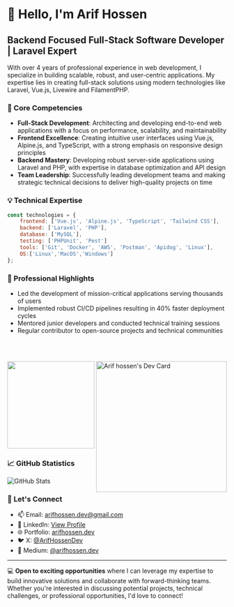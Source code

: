 # 👋 Hello, I'm Arif Hossen

## Backend Focused Full-Stack Software Developer | Laravel Expert

With over 4 years of professional experience in web development, I specialize in building scalable, robust, and
user-centric applications. My expertise lies in creating full-stack solutions using modern technologies like Laravel,
Vue.js, Livewire and FilamentPHP.

### 🚀 Core Competencies

- **Full-Stack Development**: Architecting and developing end-to-end web applications with a focus on performance,
  scalability, and maintainability
- **Frontend Excellence**: Creating intuitive user interfaces using Vue.js, Alpine.js, and TypeScript, with a strong
  emphasis on responsive design principles
- **Backend Mastery**: Developing robust server-side applications using Laravel and PHP, with expertise in database
  optimization and API design
- **Team Leadership**: Successfully leading development teams and making strategic technical decisions to deliver
  high-quality projects on time

### 💡 Technical Expertise

```javascript
const technologies = {
    frontend: ['Vue.js', 'Alpine.js', 'TypeScript', 'Tailwind CSS'],
    backend: ['Laravel', 'PHP'],
    database: ['MySQL'],
    testing: ['PHPUnit', 'Pest']
    tools: ['Git', 'Docker', 'AWS', 'Postman', 'Apidog', 'Linux'],
    OS:['Linux','MacOS','Windows']
};
```

### 🌟 Professional Highlights

- Led the development of mission-critical applications serving thousands of users
- Implemented robust CI/CD pipelines resulting in 40% faster deployment cycles
- Mentored junior developers and conducted technical training sessions
- Regular contributor to open-source projects and technical communities

<br/>
<br/>

<a href="https://app.daily.dev/arifhossendev"><img align="right" src="https://api.daily.dev/devcards/v2/p2FgjQxxUstNyVgLZKREJ.png?r=yma" width="300" alt="Arif hossen's Dev Card"/></a>
<img height=200 src="https://github-readme-stats.vercel.app/api/top-langs?username=arifhossen-dev&layout=compact&langs_count=8&card_width=320" />

### 📈 GitHub Statistics

![GitHub Stats](https://github-readme-stats.vercel.app/api?username=arifhossen-dev&show_icons=true&theme=radical)

### 🤝 Let's Connect

- 📫 Email: [arifhossen.dev@gmail.com](mailto:arifhossen.dev@gmail.com)
- 💼 LinkedIn: [View Profile](https://www.linkedin.com/in/arifhossen-dev)
- 🌐 Portfolio: [arifhossen.dev](https://arifhossen.dev)
- 🐦 X: [@ArifHossenDev](https://x.com/ArifHossenDev)
- 📝 Medium: [@arifhossen.dev](https://medium.com/@arifhossen.dev)

---

💻 **Open to exciting opportunities** where I can leverage my expertise to build innovative solutions and collaborate with forward-thinking teams. Whether you're interested in discussing potential projects, technical challenges, or professional opportunities, I'd love to connect!
<!--
## Web developer
2018 - PRESENT  
Self-employed  
- Developed web applications for over 20 clients.
- Helped multiple clients finalise problematic projects by providing the needed expertise to bring projects to release.
- Built SaaS applications that scale and support hundreds of companies.
- Integrated social media tools and SDKs into various web applications.

```Technologies: CSS, JavaScript, MySQL, Laravel, PHP, Livewire, Filament, Vue, Nuxt, TailwindCSS, Full-stack```

## Full-stack developer
DEC 2021 - MAY 2023 — Remote contract — Activity Smart Inc

- Developed and successfully deployed a SAAS product. Activity and floor Management system targeted to the manufacturing companies.
- The groundbreaking feature was task schedule and report automation. The customers were very happy with it saving a massive amount of time.
- Key features that boost seals and performance are Full SPA, Draggable, Multilayer data table, Interactive Modal etc.

```Technologies: Laravel, PHP, Livewire, AlpineJS, TailwindCSS, TALL-stack```

## Full-stack Developer
NOV 2021 - AUG 2023  — Remote contract — Foxpair Media Inc

- Led the development and successful launch of a Real Estate Web application, facilitating property transactions including buying, renting, and selling.
- Develop a fully functional Transportation Management System for the Track rental department.

```Technologies: Realstate SDK, Mapbox API, Laravel, PHP, Livewire, AlpineJS, TailwindCSS, TALL-stack```
-->

<!--
---
[![Facebook Badge](https://img.shields.io/badge/linkedin-1877F2?style=for-the-badge&logo=linkedin&logoColor=white)](https://www.linkedin.com/in/arifhossen-dev/)  [![Mail Badge](https://img.shields.io/badge/Gmail-D14836?style=for-the-badge&logo=gmail&logoColor=white)](mailto:ahak.bsl@gmail.com)
-->
